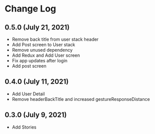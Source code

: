# Change Log

## 0.5.0 (July 21, 2021)

- Remove back title from user stack header
- Add Post screen to User stack
- Remove unused dependency
- Add Redux and Add User screen
- Fix app updates after login
- Add post screen

## 0.4.0 (July 11, 2021)

- Add User Detail
- Remove headerBackTitle and increased gestureResponseDistance

## 0.3.0 (July 9, 2021)

- Add Stories
